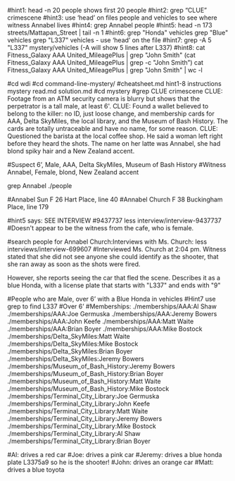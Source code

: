 #hint1: head -n 20 people shows first 20 people
#hint2: grep “CLUE” crimescene
#hint3: use ‘head’ on files people and vehicles to see where witness Annabel lives
#hint4: grep Annabel people
#hint5: head -n 173 streets/Mattapan_Street | tail -n 1
#hint6: grep "Honda" vehicles grep "Blue" vehicles grep "L337" vehicles - use ‘head’ on the file
#hint7: grep -A 5 "L337" mystery/vehicles (-A will show 5 lines after L337)
#hint8: cat Fitness_Galaxy AAA United_MileagePlus | grep "John Smith" (cat Fitness_Galaxy AAA United_MileagePlus | grep -c "John Smith”) cat Fitness_Galaxy AAA United_MileagePlus | grep "John Smith" | wc -l

#cd wdi
#cd command-line-mystery/
	#cheatsheet.md hint1-8 instructions mystery read.md solution.md
#cd mystery
	#grep CLUE crimescene
CLUE: Footage from an ATM security camera is blurry but shows that the perpetrator is a tall male, at least 6'.CLUE: Found a wallet believed to belong to the killer: no ID, just loose change, and membership cards for AAA, Delta SkyMiles, the local library, and the Museum of Bash History. The cards are totally untraceable and have no name, for some reason.CLUE: Questioned the barista at the local coffee shop. He said a woman left right before they heard the shots. The name on her latte was Annabel, she had blond spiky hair and a New Zealand accent.#Suspect 6’, Male, AAA, Delta SkyMiles, Museum of Bash History
#Witness Annabel, Female, blond, New Zealand accent

grep Annabel ./people

#Annabel Sun F 26 Hart Place, line 40
#Annabel Church F 38 Buckingham Place, line 179

#hint5 says: SEE INTERVIEW #9437737
less interview/interview-9437737 #Doesn't appear to be the witness from the cafe, who is female.

#search people for Annabel Church:Interviews with Ms. Church: less interviews/interview-699607
#Interviewed Ms. Church at 2:04 pm.  Witness stated that she did not see anyone she could identify as the shooter, that she ran away as soon as the shots were fired.However, she reports seeing the car that fled the scene.  Describes it as a blue Honda, with a license plate that starts with "L337" and ends with "9"#People who are Male, over 6’ with a Blue Honda in vehicles
#Hint7 use grep to find L337
#Over 6’
#Memberships:
./memberships/AAA:Al Shaw
./memberships/AAA:Joe Germuska
./memberships/AAA:Jeremy Bowers
./memberships/AAA:John Keefe
./memberships/AAA:Matt Waite
./memberships/AAA:Brian Boyer
./memberships/AAA:Mike Bostock
./memberships/Delta_SkyMiles:Matt Waite
./memberships/Delta_SkyMiles:Mike Bostock
./memberships/Delta_SkyMiles:Brian Boyer
./memberships/Delta_SkyMiles:Jeremy Bowers
./memberships/Museum_of_Bash_History:Jeremy Bowers
./memberships/Museum_of_Bash_History:Brian Boyer
./memberships/Museum_of_Bash_History:Matt Waite
./memberships/Museum_of_Bash_History:Mike Bostock
./memberships/Terminal_City_Library:Joe Germuska
./memberships/Terminal_City_Library:John Keefe
./memberships/Terminal_City_Library:Matt Waite
./memberships/Terminal_City_Library:Jeremy Bowers
./memberships/Terminal_City_Library:Mike Bostock
./memberships/Terminal_City_Library:Al Shaw
./memberships/Terminal_City_Library:Brian Boyer

#Al: drives a red car
#Joe: drives a pink car
#Jeremy: drives a blue honda plate L3375a9 so he is the shooter!
#John: drives an orange car
#Matt: drives a blue toyota
